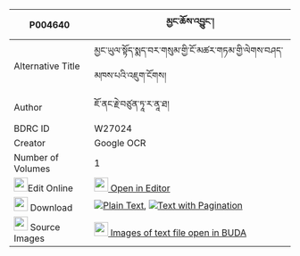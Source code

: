 |P004640|མྱང་ཆོས་འབྱུང་། 
| --- | --- 
|Alternative Title |མྱང་ཡུལ་སྟོད་སྨད་བར་གསུམ་གྱི་ངོ་མཚར་གཏམ་གྱི་ལེགས་བཤད་མཁས་པའི་འཇུག་ངོགས།
|Author| ཇོ་ནང་རྗེ་བཙུན་ཏཱ་ར་ནཱ་ཐ།
|BDRC ID | W27024
|Creator | Google OCR
|Number of Volumes| 1
|<img width="25" src="https://img.icons8.com/color/25/000000/edit-property.png">Edit Online| [<img width="25" src="https://avatars.githubusercontent.com/u/45091458?s=200&v=4"> Open in Editor](http://editor.openpecha.org/P004640)
|<img width="25" src="https://img.icons8.com/fluent/48/000000/download-2.png"/>  Download | [![](https://img.icons8.com/color/20/000000/txt.png)Plain Text](https://github.com/Openpecha/P004640/releases/download/v1/nyang_chojung_plain_P004640.zip), [![](https://img.icons8.com/color/20/000000/txt.png)Text with Pagination](https://github.com/Openpecha/P004640/releases/download/v1/nyang_chojung_pages_P004640.zip)
|<img width="25" src="https://img.icons8.com/plasticine/100/000000/pictures-folder.png"/>  Source Images | [<img width="25" src="https://library.bdrc.io/icons/BUDA-small.svg"> Images of text file open in BUDA](https://library.bdrc.io/show/bdr:W27024)
